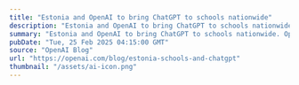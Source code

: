 ```yaml
---
title: "Estonia and OpenAI to bring ChatGPT to schools nationwide"
description: "Estonia and OpenAI to bring ChatGPT to schools nationwide. OpenAI will work with the Estonian Government to provide students and teachers in the secondary school system with access to ChatGPT Edu."
summary: "Estonia and OpenAI to bring ChatGPT to schools nationwide. OpenAI will work with the Estonian Government to provide students and teachers in the secondary school system with access to ChatGPT Edu."
pubDate: "Tue, 25 Feb 2025 04:15:00 GMT"
source: "OpenAI Blog"
url: "https://openai.com/blog/estonia-schools-and-chatgpt"
thumbnail: "/assets/ai-icon.png"
---
```


